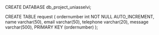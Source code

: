 CREATE DATABASE db_project_uniasselvi;

CREATE TABLE request (
    ordernumber int NOT NULL AUTO_INCREMENT,
    name varchar(50),
    email varchar(50),
    telephone varchar(20),
    message varchar(500),
    PRIMARY KEY (ordernumber)
);